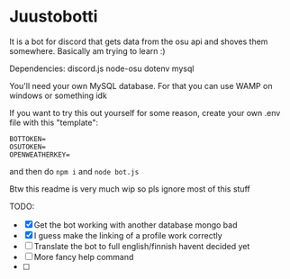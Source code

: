# Juustobotti
It is a bot for discord that gets data from the osu api and shoves them somewhere. Basically am trying to learn :)

Dependencies:
discord.js
node-osu
dotenv
mysql

You'll need your own MySQL database. For that you can use WAMP on windows or something idk

If you want to try this out yourself for some reason, create your own .env file with this "template":
```
BOTTOKEN=
OSUTOKEN=
OPENWEATHERKEY=
```
and then do `npm i` and `node bot.js`

Btw this readme is very much wip so pls ignore most of this stuff

TODO: 

- [x] Get the bot working with another database mongo bad
- [x] I guess make the linking of a profile work correctly
- [ ] Translate the bot to full english/finnish havent decided yet
- [ ] More fancy help command
- [ ] 
